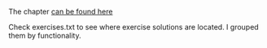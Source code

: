 The chapter [can be found
here](http://book.realworldhaskell.org/read/defining-types-streamlining-functions.html)

Check exercises.txt to see where exercise solutions are located.
I grouped them by functionality.
